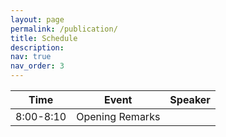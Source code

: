 ```yaml
---
layout: page
permalink: /publication/
title: Schedule
description: 
nav: true
nav_order: 3
---
```


<!-- For now, this page is assumed to be a static description of your courses. You can convert it to a collection similar to `_projects/` so that you can have a dedicated page for each course.

Organize your courses by years, topics, or universities, however you like! -->


|  Time   | Event  | Speaker |
|  ----  | ----  | ----  |
| 8:00-8:10  | Opening Remarks  |  |